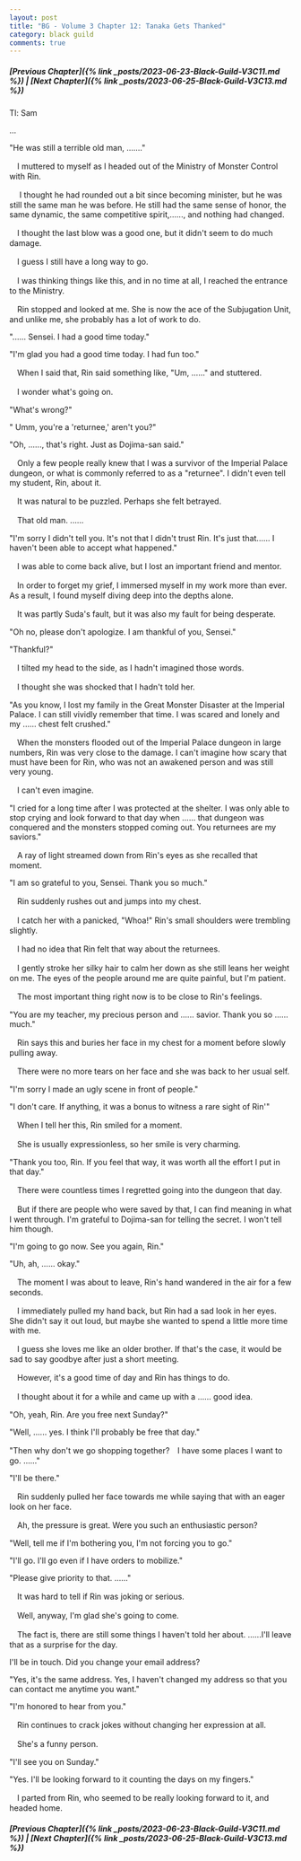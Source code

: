 ```yaml
---
layout: post
title: "BG - Volume 3 Chapter 12: Tanaka Gets Thanked"
category: black guild
comments: true
---
```


##### [Previous Chapter]({% link _posts/2023-06-23-Black-Guild-V3C11.md %}) \| [Next Chapter]({% link _posts/2023-06-25-Black-Guild-V3C13.md %})


Tl: Sam

…

"He was still a terrible old man, ......."


　I muttered to myself as I headed out of the Ministry of Monster Control with Rin.

　 I thought he had rounded out a bit since becoming minister, but he was still the same man he was before. He still had the same sense of honor, the same dynamic, the same competitive spirit,......, and nothing had changed.


　I thought the last blow was a good one, but it didn't seem to do much damage.
<!--more-->    
　I guess I still have a long way to go.


　I was thinking things like this, and in no time at all, I reached the entrance to the Ministry.

　Rin stopped and looked at me. She is now the ace of the Subjugation Unit, and unlike me, she probably has a lot of work to do.


"...... Sensei. I had a good time today."

"I'm glad you had a good time today. I had fun too."


　When I said that, Rin said something like, "Um, ......" and stuttered.

　I wonder what's going on.


"What's wrong?"

" Umm, you're a 'returnee,' aren't you?"

"Oh, ......, that's right. Just as Dojima-san said."


　Only a few people really knew that I was a survivor of the Imperial Palace dungeon, or what is commonly referred to as a "returnee". I didn't even tell my student, Rin, about it.

　It was natural to be puzzled. Perhaps she felt betrayed.


　That old man. ......


"I'm sorry I didn't tell you. It's not that I didn't trust Rin. It's just that...... I haven't been able to accept what happened."


　I was able to come back alive, but I lost an important friend and mentor.

　In order to forget my grief, I immersed myself in my work more than ever. As a result, I found myself diving deep into the depths alone.

　It was partly Suda's fault, but it was also my fault for being desperate.


"Oh no, please don't apologize. I am thankful of you, Sensei."

"Thankful?"


　I tilted my head to the side, as I hadn't imagined those words.

　I thought she was shocked that I hadn't told her.


"As you know, I lost my family in the Great Monster Disaster at the Imperial Palace. I can still vividly remember that time. I was scared and lonely and my ...... chest felt crushed."


　When the monsters flooded out of the Imperial Palace dungeon in large numbers, Rin was very close to the damage. I can't imagine how scary that must have been for Rin, who was not an awakened person and was still very young.

　I can't even imagine.


"I cried for a long time after I was protected at the shelter. I was only able to stop crying and look forward to that day when ...... that dungeon was conquered and the monsters stopped coming out. You returnees are my saviors."


　A ray of light streamed down from Rin's eyes as she recalled that moment.


"I am so grateful to you, Sensei. Thank you so much."


　Rin suddenly rushes out and jumps into my chest.

　I catch her with a panicked, "Whoa!" Rin's small shoulders were trembling slightly.


　I had no idea that Rin felt that way about the returnees.

　I gently stroke her silky hair to calm her down as she still leans her weight on me. The eyes of the people around me are quite painful, but I'm patient.

　The most important thing right now is to be close to Rin's feelings.


"You are my teacher, my precious person and ...... savior. Thank you so ...... much."


　Rin says this and buries her face in my chest for a moment before slowly pulling away.

　There were no more tears on her face and she was back to her usual self.


"I'm sorry I made an ugly scene in front of people."

"I don't care.  If anything, it was a bonus to witness a rare sight of Rin'"


　When I tell her this, Rin smiled for a moment.

　She is usually expressionless, so her smile is very charming.


"Thank you too, Rin. If you feel that way, it was worth all the effort I put in that day."


　There were countless times I regretted going into the dungeon that day.

　But if there are people who were saved by that, I can find meaning in what I went through. I'm grateful to Dojima-san for telling the secret. I won't tell him though.


"I'm going to go now. See you again, Rin."

"Uh, ah, ...... okay."


　The moment I was about to leave, Rin's hand wandered in the air for a few seconds.

　I immediately pulled my hand back, but Rin had a sad look in her eyes. She didn't say it out loud, but maybe she wanted to spend a little more time with me.


　I guess she loves me like an older brother. If that's the case, it would be sad to say goodbye after just a short meeting.


　However, it's a good time of day and Rin has things to do.

　I thought about it for a while and came up with a ...... good idea.


"Oh, yeah, Rin. Are you free next Sunday?"

"Well, ...... yes. I think I'll probably be free that day."

"Then why don't we go shopping together?　I have some places I want to go. ......"

"I'll be there."


　Rin suddenly pulled her face towards me while saying that with an eager look on her face.

　Ah, the pressure is great. Were you such an enthusiastic person?


"Well, tell me if I'm bothering you, I'm not forcing you to go."

"I'll go. I'll go even if I have orders to mobilize."

"Please give priority to that. ......"


　It was hard to tell if Rin was joking or serious.

　Well, anyway, I'm glad she's going to come.


　The fact is, there are still some things I haven't told her about. ......I'll leave that as a surprise for the day.


I'll be in touch. Did you change your email address?

"Yes, it's the same address. Yes, I haven't changed my address so that you can contact me anytime you want."

"I'm honored to hear from you."


　Rin continues to crack jokes without changing her expression at all.

　She's a funny person.


"I'll see you on Sunday."

"Yes. I'll be looking forward to it counting the days on my fingers."


　I parted from Rin, who seemed to be really looking forward to it, and headed home.




##### [Previous Chapter]({% link _posts/2023-06-23-Black-Guild-V3C11.md %}) \| [Next Chapter]({% link _posts/2023-06-25-Black-Guild-V3C13.md %})